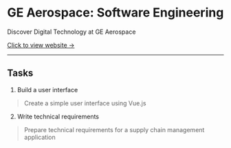 # GE Aerospace: Software Engineering

Discover Digital Technology at GE Aerospace

[Click to view website →](https://www.theforage.com/simulations/ge-aerospace/digital-technology-yoa9)

---

## Tasks

1. Build a user interface
  > Create a simple user interface using Vue.js

2. Write technical requirements
  > Prepare technical requirements for a supply chain management application
